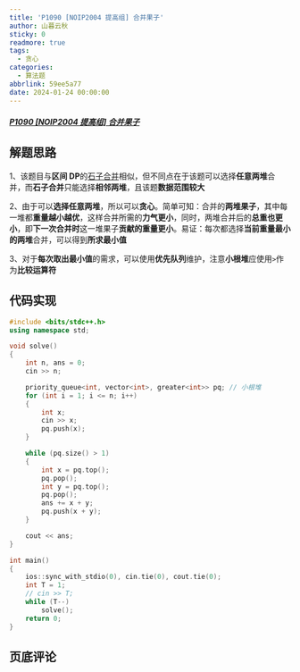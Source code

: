 ```yaml
---
title: 'P1090 [NOIP2004 提高组] 合并果子'
author: 山暮云秋
sticky: 0
readmore: true
tags:
  - 贪心
categories:
  - 算法题
abbrlink: 59ee5a77
date: 2024-01-24 00:00:00
---
```


##### [P1090 [NOIP2004 提高组] 合并果子](https://www.luogu.com.cn/problem/P1090)

<!-- more -->

## 解题思路

1、该题目与**区间 DP**的[石子合并](../a80d0031)相似，但不同点在于该题可以选择**任意两堆**合并，而**石子合并**只能选择**相邻两堆**，且该题**数据范围较大**  

2、由于可以**选择任意两堆**，所以可以**贪心**。简单可知：合并的**两堆果子**，其中每一堆都**重量越小越优**，这样合并所需的**力气更小**，同时，两堆合并后的**总重也更小**，即**下一次合并时**这一堆果子**贡献的重量更小**。易证：每次都选择**当前重量最小的两堆**合并，可以得到**所求最小值**  

3、对于**每次取出最小值**的需求，可以使用**优先队列**维护，注意**小根堆**应使用`>`作为**比较运算符**

## 代码实现

```cpp
#include <bits/stdc++.h>
using namespace std;

void solve()
{
    int n, ans = 0;
    cin >> n;

    priority_queue<int, vector<int>, greater<int>> pq; // 小根堆
    for (int i = 1; i <= n; i++)
    {
        int x;
        cin >> x;
        pq.push(x);
    }

    while (pq.size() > 1)
    {
        int x = pq.top();
        pq.pop();
        int y = pq.top();
        pq.pop();
        ans += x + y;
        pq.push(x + y);
    }

    cout << ans;
}

int main()
{
    ios::sync_with_stdio(0), cin.tie(0), cout.tie(0);
    int T = 1;
    // cin >> T;
    while (T--)
        solve();
    return 0;
}
```

## 页底评论

